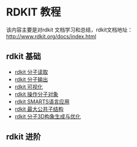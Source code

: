 # RDKIT 教程
该内容主要是对rdkit 文档学习和总结，rdkit文档地址： http://www.rdkit.org/docs/index.html

## rdkit 基础
- [rdkit 分子读取]()
- [rdkit 分子输出]()
- [rdkit 可视化]()
- [rdkit 操作分子对象]()
- [rdkit SMARTS语言应用]()
- [rdkit 最大公共子结构]()
- [rdkit 分子3D构象生成与优化]()



## rdkit 进阶
